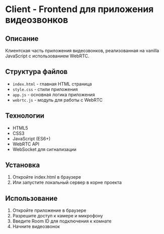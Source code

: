# Client - Frontend для приложения видеозвонков

## Описание
Клиентская часть приложения видеозвонков, реализованная на vanilla JavaScript с использованием WebRTC.

## Структура файлов
- `index.html` - главная HTML страница
- `style.css` - стили приложения
- `app.js` - основная логика приложения
- `webrtc.js` - модуль для работы с WebRTC

## Технологии
- HTML5
- CSS3
- JavaScript (ES6+)
- WebRTC API
- WebSocket для сигнализации

## Установка
1. Откройте index.html в браузере
2. Или запустите локальный сервер в корне проекта

## Использование
1. Откройте приложение в браузере
2. Разрешите доступ к камере и микрофону
3. Введите Room ID для подключения к комнате
4. Начните видеозвонок
